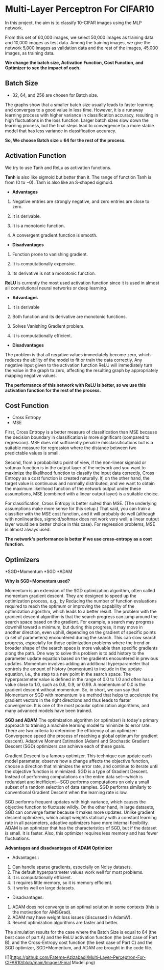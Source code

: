 # Multi-Layer Perceptron For CIFAR10

 
 In this project, the aim is to classify 10-CIFAR images using the MLP network.

From this set of 60,000 images, we select 50,000 images as training data and 10,000 images as test data. Among the training images, we give the network 5,000 images as validation data and the rest of the images, 45,000 images, as training data.

**We change the batch size, Activation Function, Cost Function, and Optimizer to see the impact of each.**

 ## **Batch Size**
 
* 32, 64, and 256 are chosen for Batch size. 

The graphs show that a smaller batch size usually leads to faster learning and converges to a good value in less time. However, it is a runaway learning process with higher variance in classification accuracy, resulting in high fluctuations in the loss function. Larger batch sizes slow down the learning process, but the final steps lead to convergence to a more stable model that has less variance in classification accuracy. 

**So, We choose Batch size = 64 for the rest of the process.** 
  
 
 ## **Activation Function**
 

We try to use Tanh and ReLu as activation functions.

**Tanh** is also like sigmoid but better than it. The range of function Tanh is from (0 to −0). Tanh is also like an S-shaped sigmoid.

* **Advantages** 
1. Negative entries are strongly negative, and zero entries are close to zero.

2. It is derivable. 

3. It is a monotonic function. 

4. A convergent gradient function is smooth.

* **Disadvantages**

1. Function prone to vanishing gradient. 

2. It is computationally expensive.

3. Its derivative is not a monotonic function.

**ReLU** is currently the most used activation function since it is used in almost all convolutional neural networks or deep learning.

* **Advantages**
1. It is derivable

2. Both function and its derivative are monotonic functions. 

3. Solves Vanishing Gradient problem. 

4. It is computationally efficient.

* **Disadvantages**

The problem is that all negative values immediately become zero, which reduces the ability of the model to fit or train the data correctly. Any negative input given to the activation function ReLU will immediately turn the value in the graph to zero, affecting the resulting graph by appropriately mapping negative values.


**The performance of this network with ReLU is better, so we use this activation function for the rest of the process.** 
 
 ## **Cost Function**

* Cross Entropy
* MSE

First, Cross Entropy is a better measure of classification than MSE because the decision boundary in classification is more significant (compared to regression). MSE does not sufficiently penalize misclassifications but is a suitable measure for regression where the distance between two predictable values ​​is small.

Second, from a probabilistic point of view, if the non-linear sigmoid or softmax function is in the output layer of the network and you want to maximize the likelihood function to classify the input data correctly, Cross Entropy as a cost function is created naturally. If, on the other hand, the target value is continuous and normally distributed, and we want to obtain the maximum likelihood function of the network output under these assumptions, MSE (combined with a linear output layer) is a suitable choice.

For classification, Cross Entropy is better suited than MSE. (The underlying assumptions make more sense for this setup.) That said, you can train a classifier with the MSE cost function, and it will probably do well (although with nonlinearities, sigmoid/softmax does not work very well, a linear output layer would be a better choice in this case). For regression problems, MSE is almost always used.

**The network's performance is better if we use cross-entropy as a cost function.** 
 
 ## **Optimizers**

*SGD+Momentum
*SGD
*ADAM

**Why is SGD+Momentum used?**

Momentum is an extension of the SGD optimization algorithm, often called momentum gradient descent.
They are designed to speed up the optimization process, e.g., by Reducing the number of function evaluations required to reach the optimum or improving the capability of the optimization algorithm, which leads to a better result.
The problem with the gradient descent algorithm is that the search progress can jump around the search space based on the gradient. For example, a search may progress downhill toward a minimum, but during this progress, it may move in another direction, even uphill, depending on the gradient of specific points (a set of parameters) encountered during the search. This can slow search progress, especially for those optimization problems where the trend or broader shape of the search space is more valuable than specific gradients along the path.
One way to solve this problem is to add history to the parameter update equation based on the gradients encountered in previous updates.
Momentum involves adding an additional hyperparameter that controls the amount of history (momentum) to include in the update equation, i.e., the step to a new point in the search space. The hyperparameter value is defined in the range of 0.0 to 1.0 and often has a value close to 1.0, such as 0.8, 0.9, or 0.99. A momentum of 0.0 is the gradient descent without momentum.
So, in short, we can say that Momentum or SGD with momentum is a method that helps to accelerate the gradient vectors in the right directions and thus leads to faster convergence. It is one of the most popular optimization algorithms, and many advanced models have been trained.

**SGD and ADAM**
The optimization algorithm (or optimizer) is today's primary approach to training a machine learning model to minimize its error rate.
There are two criteria to determine the efficiency of an optimizer:
Convergence speed (the process of reaching a global optimum for gradient descent).
Adaptive Moment Estimation (Adam) and Stochastic Gradient Descent (SGD) optimizers can achieve each of these goals.

Gradient Descent is a famous optimizer. This technique can update each model parameter, observe how a change affects the objective function, choose a direction that minimizes the error rate, and continue to iterate until the objective function is minimized. SGD is a type of Gradient Descent. Instead of performing computations on the entire data set—which is redundant and inefficient—SGD performs computations on only a small subset of a random selection of data samples. SGD performs similarly to conventional Gradient Descent when the learning rate is low.

SGD performs frequent updates with high variance, which causes the objective function to fluctuate wildly. On the other hand, in large datasets, SGD can converge faster because it makes more updates.
Unlike gradient descent optimizers, which adapt weights statically with a constant learning rate in all parameters, adaptive optimizers have more internal flexibility. ADAM is an optimizer that has the characteristics of SGD, but if the dataset is small. It is faster. Also, this optimizer requires less memory and has fewer fluctuations.

**Advantages and disadvantages of ADAM Optimizer**
* Advantages :
1. Can handle sparse gradients, especially on Noisy datasets.
2. The default hyperparameter values ​​work well for most problems.
3. It is computationally efficient.
4. It requires little memory, so it is memory efficient.
5. It works well on large datasets.

* Disadvantages:
1. ADAM does not converge to an optimal solution in some contexts (this is the motivation for AMSGrad).
2. ADAM may have weight loss issues (discussed in AdamW).
3. Recent optimization algorithms are faster and better.

The simulation results for the case where the Batch Size is equal to 64 (the best case of part A) and the ReLU activation function (the best case of Part B), and the Cross-Entropy cost function (the best case of Part C) and the SGD optimizer, SGD+Momentum, and ADAM are brought in the code file. 

 ![](https://github.com/Fateme-Azizabadi/Multi-Layer-Perceptron-For-CIFAR10/blob/main/Images/Final Model.png)
 
 
